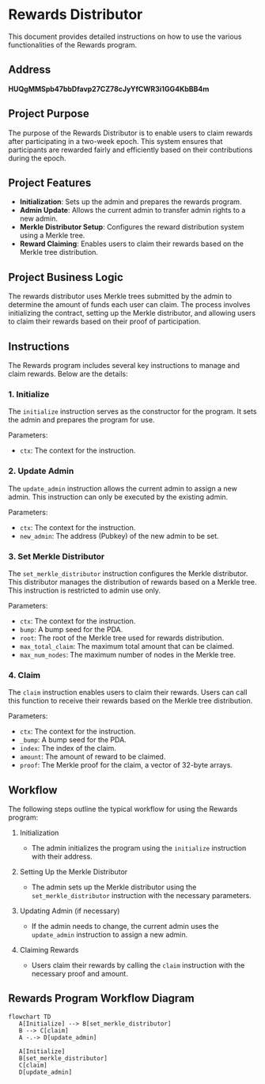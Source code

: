 # Rewards Distributor

This document provides detailed instructions on how to use the various functionalities of the Rewards program.

## Address

**HUQgMMSpb47bbDfavp27CZ78cJyYfCWR3i1GG4KbBB4m**

## Project Purpose

The purpose of the Rewards Distributor is to enable users to claim rewards after participating in a two-week epoch. This system ensures that participants are rewarded fairly and efficiently based on their contributions during the epoch.

## Project Features

- **Initialization**: Sets up the admin and prepares the rewards program.
- **Admin Update**: Allows the current admin to transfer admin rights to a new admin.
- **Merkle Distributor Setup**: Configures the reward distribution system using a Merkle tree.
- **Reward Claiming**: Enables users to claim their rewards based on the Merkle tree distribution.

## Project Business Logic

The rewards distributor uses Merkle trees submitted by the admin to determine the amount of funds each user can claim. The process involves initializing the contract, setting up the Merkle distributor, and allowing users to claim their rewards based on their proof of participation.

## Instructions

The Rewards program includes several key instructions to manage and claim rewards. Below are the details:

### 1. Initialize

The `initialize` instruction serves as the constructor for the program. It sets the admin and prepares the program for use.

Parameters:
- `ctx`: The context for the instruction.

### 2. Update Admin

The `update_admin` instruction allows the current admin to assign a new admin. This instruction can only be executed by the existing admin.

Parameters:
- `ctx`: The context for the instruction.
- `new_admin`: The address (Pubkey) of the new admin to be set.

### 3. Set Merkle Distributor

The `set_merkle_distributor` instruction configures the Merkle distributor. This distributor manages the distribution of rewards based on a Merkle tree. This instruction is restricted to admin use only.

Parameters:

- `ctx`: The context for the instruction.
- `bump`: A bump seed for the PDA.
- `root`: The root of the Merkle tree used for rewards distribution.
- `max_total_claim`: The maximum total amount that can be claimed.
- `max_num_nodes`: The maximum number of nodes in the Merkle tree.


### 4. Claim

The `claim` instruction enables users to claim their rewards. Users can call this function to receive their rewards based on the Merkle tree distribution.

Parameters:
- `ctx`: The context for the instruction.
- `_bump`: A bump seed for the PDA.
- `index`: The index of the claim.
- `amount`: The amount of reward to be claimed.
- `proof`: The Merkle proof for the claim, a vector of 32-byte arrays.

## Workflow
The following steps outline the typical workflow for using the Rewards program:

1. Initialization
    - The admin initializes the program using the `initialize` instruction with their address.

2. Setting Up the Merkle Distributor
    - The admin sets up the Merkle distributor using the `set_merkle_distributor` instruction with the necessary parameters.

3. Updating Admin (if necessary)
    - If the admin needs to change, the current admin uses the `update_admin` instruction to assign a new admin.

4. Claiming Rewards
    - Users claim their rewards by calling the `claim` instruction with the necessary proof and amount.

## Rewards Program Workflow Diagram
```mermaid
flowchart TD
   A[Initialize] --> B[set_merkle_distributor]
   B --> C[claim]
   A -.-> D[update_admin]

   A[Initialize]
   B[set_merkle_distributor]
   C[claim]
   D[update_admin]
```
